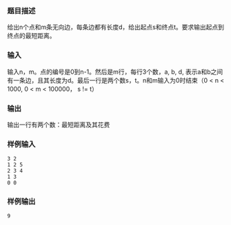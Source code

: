 ### 题目描述

给出n个点和m条无向边，每条边都有长度d，给出起点s和终点t。要求输出起点到终点的最短距离。

### 输入

输入n，m。点的编号是0到n-1。然后是m行，每行3个数，a, b, d, 表示a和b之间有一条边，且其长度为d。最后一行是两个数s，t。n和m输入为0时结束（0 < n < 1000, 0 < m < 100000， s != t）

### 输出

输出一行有两个数：最短距离及其花费

### 样例输入

```
3 2
1 2 5
2 3 4
1 3
0 0
```

### 样例输出

```
9
```

